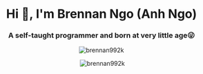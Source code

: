 <h1 align="center">Hi 👋, I'm Brennan Ngo (Anh Ngo)</h1>
<h3 align="center">A self-taught programmer and born at very little age😜</h3>

<p align="center"><img src="https://github-readme-stats.vercel.app/api/top-langs/?username=brennan992k&layout=compact&hide=html&theme=radical" alt="brennan992k" style="max-width: 100%;"/></p>
<p align="center">&nbsp;<img src="https://github-readme-stats.vercel.app/api?username=brennan992k&show_icons=true&theme=radical" alt="brennan992k" style="max-width: 100%;"/></p>
